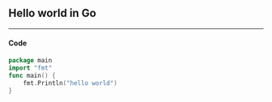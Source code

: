 ## Hello world in Go

---

#### Code

``` go
package main
import "fmt"
func main() {
    fmt.Println("hello world")
}
```